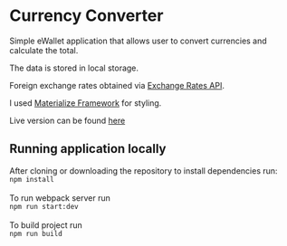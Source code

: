 # Currency Converter 

Simple eWallet application that allows user to convert currencies and calculate the total. 

The data is stored in local storage.


Foreign exchange rates obtained via [Exchange Rates API](https://exchangeratesapi.io/).

I used [Materialize Framework](https://materializecss.com/) for styling.

Live version can be found [here](https://atarsa.github.io/ewallet-es6/)

## Running application locally

After cloning or downloading the repository to install dependencies run: <br>
`npm install` 
<br>
<br>
To run webpack server run <br>
 `npm run start:dev` 
<br>
<br>
To build project run<br>
`npm run build`